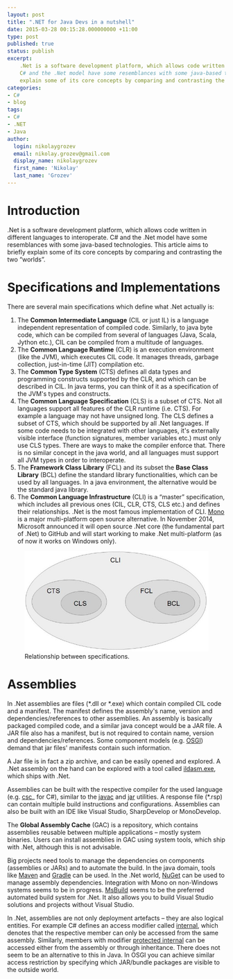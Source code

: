 ```yaml
---
layout: post
title: ".NET for Java Devs in a nutshell"
date: 2015-03-28 00:15:28.000000000 +11:00
type: post
published: true
status: publish
excerpt: 
    .Net is a software development platform, which allows code written in different languages to interoperate. 
    C# and the .Net model have some resemblances with some java-based technologies. This article aims to briefly 
    explain some of its core concepts by comparing and contrasting the two “worlds” ...
categories:
- C#
- blog
tags:
- C#
- .NET
- Java
author:
  login: nikolaygrozev
  email: nikolay.grozev@gmail.com
  display_name: nikolaygrozev
  first_name: 'Nikolay'
  last_name: 'Grozev'
---
```


# Introduction

.Net is a software development platform, which allows code written in different languages to interoperate. 
C# and the .Net model have some resemblances with some java-based technologies. This article aims to briefly 
explain some of its core concepts by comparing and contrasting the two “worlds”.

# Specifications and Implementations

There are several main specifications which define what .Net actually is:

1.  The **Common Intermediate Language** (CIL or just IL) is a language independent representation of 
compiled code. Similarly, to java byte code, which can be compiled from several of languages 
(Java, Scala, Jython etc.), CIL can be compiled from a multitude of languages.
2.  The **Common Language Runtime** (CLR) is an execution environment (like the JVM), which executes 
CIL code. It manages threads, garbage collection, just-in-time (JIT) compilation etc.
3.  The **Common Type System** (CTS) defines all data types and programming constructs supported by the CLR, 
and which can be described in CIL. In java terms, you can think of it as a specification of the 
JVM's types and constructs.
4.  The **Common Language Specification** (CLS) is a subset of CTS. Not all languages support all 
features of the CLR runtime (i.e. CTS). For example a language may not have unsigned long. The CLS defines 
a subset of CTS, which should be supported by all .Net languages. If some code needs to be integrated with 
other languages, it's externally visible interface (function signatures, member variables etc.) must only 
use CLS types. There are ways to make the compiler enforce that. There is no similar concept in the java world, 
and all languages must support all JVM types in order to interoperate.
5.  The **Framework Class Library** (FCL) and its subset the **Base Class Library** (BCL) define the standard 
library functionalities, which can be used by all languages. In a java environment, the alternative would be the standard java library.
6.  The **Common Language Infrastructure** (CLI) is a “master” specification, which includes all previous 
ones (CIL, CLR, CTS, CLS etc.) and defines their relationships. .Net is the most famous implementation of CLI. 
[Mono](http://www.mono-project.com/) is a major multi-platform open source alternative. In November 2014, 
Microsoft announced it will open source .Net core (the fundamental part of .Net) to GitHub and will start working to make 
.Net multi-platform (as of now it works on Windows only).


<figure>
  <img src="/assets/images/NET for Java Devs in a nutshell/dot_net.jpg" alt="Relationship between specifications" >
  <figcaption>Relationship between specifications.</figcaption>
</figure>


# Assemblies

In .Net assemblies are files (*.dll or *.exe) which contain compiled CIL code and a manifest. 
The manifest defines the assembly's name, version and dependencies/references to other assemblies. 
An assembly is basically packaged compiled code, and a similar java concept would be a JAR file. 
A JAR file also has a manifest, but is not required to contain name, version and dependencies/references. 
Some component models (e.g. [OSGI](http://en.wikipedia.org/wiki/OSGi)) demand that jar files' manifests contain such information.

A Jar file is in fact a zip archive, and can be easily opened and explored. 
A .Net assembly on the hand can be explored with a tool called <u>ildasm.exe</u>, which ships with .Net.

Assemblies can be built with the respective compiler for the used language (e.g. <u>csc</u>_ for C#), similar to 
the <u>javac</u> and <u>jar</u> utilities. A response file (*.rsp) can contain multiple build instructions 
and configurations. Assemblies can also be built with an IDE like Visual Studio, SharpDevelop or MonoDevelop.

The **Global Assembly Cache** (GAC) is a repository, which contains assemblies reusable between 
multiple applications – mostly system binaries. Users can install assemblies in GAC using system tools, 
which ship with .Net, although this is not advisable.

Big projects need tools to manage the dependencies on components (assemblies or JARs) and to automate 
the build. In the java domain, tools like [Maven](http://maven.apache.org/) and [Gradle](http://gradle.org/) 
can be used. In the .Net world, [NuGet](https://www.nuget.org/) can be used to manage assembly dependencies. 
Integration with Mono on non-Windows systems seems to be in progress. 
[MsBuild](http://en.wikipedia.org/wiki/MSBuild) seems to be the preferred automated build system for .Net. 
It also allows you to build Visual Studio solutions and projects without Visual Studio.

In .Net, assemblies are not only deployment artefacts – they are also logical entities. 
For example C# defines an access modifier called <u>internal</u>, which denotes that the respective member 
can only be accessed from the same assembly. Similarly, members with modifier <u>protected internal</u> 
can be accessed either from the assembly or through inheritance. There does not seem to be an alternative 
to this in Java. In OSGI you can achieve similar access restriction by specifying which JAR/bundle packages 
are visible to the outside world.
